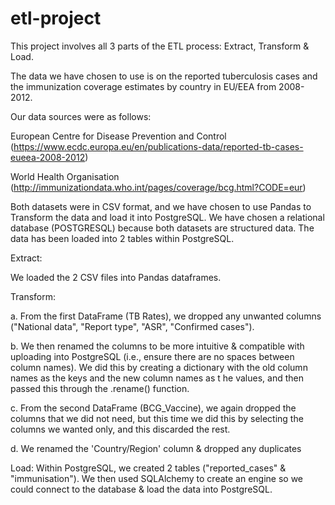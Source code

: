 # etl-project

This project involves all 3 parts of the ETL process: Extract, Transform & Load.

The data we have chosen to use is on the reported tuberculosis cases  and the 
immunization coverage estimates by country in EU/EEA from 2008-2012.

Our data sources were as follows:

European Centre for Disease Prevention and Control
(https://www.ecdc.europa.eu/en/publications-data/reported-tb-cases-eueea-2008-2012)


World Health Organisation
(http://immunizationdata.who.int/pages/coverage/bcg.html?CODE=eur)


Both datasets were in CSV format, and we have chosen to use Pandas to Transform the data 
and load it into PostgreSQL. We have chosen a relational database (POSTGRESQL) because 
both datasets are structured data. The data has been loaded into 2 tables within PostgreSQL.

Extract: 

We loaded the 2 CSV files into Pandas dataframes.

Transform:

a. From the first DataFrame (TB Rates), we dropped any unwanted columns
 ("National data", "Report type", "ASR", "Confirmed cases").

b. We then renamed the columns to be more intuitive & compatible with uploading into 
PostgreSQL (i.e., ensure there are no spaces between column names). We did this by 
creating a dictionary with the old column names as the keys and the new column names as t
he values, and then passed this through the .rename() function.

c. From the second DataFrame (BCG_Vaccine), we again dropped the columns that we did not 
need, but this time we did this by selecting the columns we wanted only, and this discarded the rest.

d. We renamed the 'Country/Region' column & dropped any duplicates

Load: Within PostgreSQL, we created 2 tables ("reported_cases" & "immunisation"). We then 
used SQLAlchemy to create an engine so we could connect to the database & load the data into PostgreSQL.